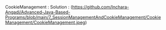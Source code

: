 CookieManagement : 
Solution : (https://github.com/Inchara-Angadi/Advanced-Java-Based-Programs/blob/main/7_SessionManagementAndCookieManagement/CookieManagement/CookieManagement.jpeg)
